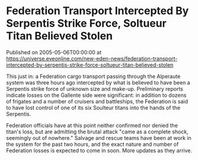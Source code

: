 # Federation Transport Intercepted By Serpentis Strike Force, Soltueur Titan Believed Stolen
Published on 2005-05-06T00:00:00 at https://universe.eveonline.com/new-eden-news/federation-transport-intercepted-by-serpentis-strike-force-soltueur-titan-believed-stolen

This just in: a Federation cargo transport passing through the Alperaute system was three hours ago intercepted by what is believed to have been a Serpentis strike force of unknown size and make-up. Preliminary reports indicate losses on the Gallente side were significant: in addition to dozens of frigates and a number of cruisers and battleships, the Federation is said to have lost control of one of its six Soulteur titans into the hands of the Serpentis.   
  
Federation officials have at this point neither confirmed nor denied the titan's loss, but are admitting the brutal attack "came as a complete shock, seemingly out of nowhere." Salvage and rescue teams have been at work in the system for the past two hours, and the exact nature and number of Federation losses is expected to come in soon. More updates as they arrive.
